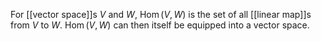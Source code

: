 For [[vector space]]s $V$ and $W$, $\operatorname{Hom}(V, W)$ is the set of all [[linear map]]s from $V$ to $W$. $\operatorname{Hom}(V, W)$ can then itself be equipped into a vector space.